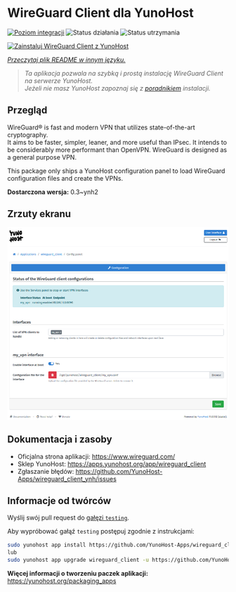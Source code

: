 <!--
To README zostało automatycznie wygenerowane przez <https://github.com/YunoHost/apps/tree/master/tools/readme_generator>
Nie powinno być ono edytowane ręcznie.
-->

# WireGuard Client dla YunoHost

[![Poziom integracji](https://apps.yunohost.org/badge/integration/wireguard_client)](https://ci-apps.yunohost.org/ci/apps/wireguard_client/)
![Status działania](https://apps.yunohost.org/badge/state/wireguard_client)
![Status utrzymania](https://apps.yunohost.org/badge/maintained/wireguard_client)

[![Zainstaluj WireGuard Client z YunoHost](https://install-app.yunohost.org/install-with-yunohost.svg)](https://install-app.yunohost.org/?app=wireguard_client)

*[Przeczytaj plik README w innym języku.](./ALL_README.md)*

> *Ta aplikacja pozwala na szybką i prostą instalację WireGuard Client na serwerze YunoHost.*  
> *Jeżeli nie masz YunoHost zapoznaj się z [poradnikiem](https://yunohost.org/install) instalacji.*

## Przegląd

WireGuard® is fast and modern VPN that utilizes state-of-the-art cryptography.  
It aims to be faster, simpler, leaner, and more useful than IPsec. It intends to be considerably more performant than OpenVPN. WireGuard is designed as a general purpose VPN.

This package only ships a YunoHost configuration panel to load WireGuard configuration files and create the VPNs.


**Dostarczona wersja:** 0.3~ynh2

## Zrzuty ekranu

![Zrzut ekranu z WireGuard Client](./doc/screenshots/wireguard_client.png)

## Dokumentacja i zasoby

- Oficjalna strona aplikacji: <https://www.wireguard.com/>
- Sklep YunoHost: <https://apps.yunohost.org/app/wireguard_client>
- Zgłaszanie błędów: <https://github.com/YunoHost-Apps/wireguard_client_ynh/issues>

## Informacje od twórców

Wyślij swój pull request do [gałęzi `testing`](https://github.com/YunoHost-Apps/wireguard_client_ynh/tree/testing).

Aby wypróbować gałąź `testing` postępuj zgodnie z instrukcjami:

```bash
sudo yunohost app install https://github.com/YunoHost-Apps/wireguard_client_ynh/tree/testing --debug
lub
sudo yunohost app upgrade wireguard_client -u https://github.com/YunoHost-Apps/wireguard_client_ynh/tree/testing --debug
```

**Więcej informacji o tworzeniu paczek aplikacji:** <https://yunohost.org/packaging_apps>
